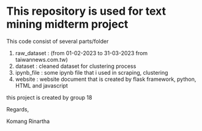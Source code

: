 # This repository is used for text mining midterm project

This code consist of several parts/folder
1. raw_dataset : (from 01-02-2023 to 31-03-2023 from taiwannews.com.tw)
2. dataset : cleaned dataset for clustering process
3. ipynb_file : some ipynb file that i used in scraping, clustering
4. website : website document that is created by flask framework, python, HTML and javascript

this project is created by
group 18

Regards,

Komang Rinartha
